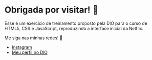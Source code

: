 # Obrigada por visitar! :white_flower:

Esse é um exercício de treinamento proposto pela DIO para o curso de HTML5, CSS e JavaScript, reproduzindo a interface inicial da Netflix. 

Me siga nas minhas redes! :mobile_phone_off:

- <a href="https://instagram.com/erika_queiroz">Instagram</a>
- <a href="https://web.dio.me/users/eaq990"> Meu perfil no DIO</a> 
